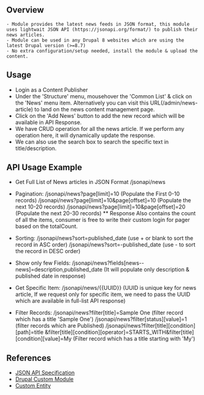 ##  Overview

	- Module provides the latest news feeds in JSON format, this module uses lightwait JSON API (https://jsonapi.org/format/) to publish their news articles.
	- Module can be used in any Drupal 8 websites which are using the latest Drupal version (>=8.7)
	- No extra configuration/setup needed, install the module & upload the content.


## Usage
   
   - Login as a Content Publisher
   - Under the 'Structure' menu, mousehover the 'Common List' & click on the 'News' menu item. Alternatively you can visit this URL(/admin/news-article) to land on the news content management page.
   - Click on the 'Add News' button to add the new record which will be available in API Response.
   - We have CRUD operation for all the news article. If we perform any operation here, it will dynamically update the response.
   - We can also use the search box to search the specific text in title/description.

## API Usage Example

   - Get Full List of News articles in JSON Format
     <domain-name>/jsonapi/news

   - Pagination: 
     <domain-name>/jsonapi/news?page[limit]=10 (Populate the First 0-10 records)
     <domain-name>/jsonapi/news?page[limit]=10&page[offset]=10 (Populate the next 10-20 records)
     <domain-name>/jsonapi/news?page[limit]=10&page[offset]=20 (Populate the next 20-30 records)
      ** Response Also contains the count of all the items, consumer is free to write their custom login for pager based on the totalCount.

   - Sorting:
	 <domain-name>/jsonapi/news?sort=published_date (use + or blank to sort the record in ASC order)
	 <domain-name>/jsonapi/news?sort=-published_date (use - to sort the record in DESC order)

   - Show only few Fields:
     <domain-name>/jsonapi/news?fields[news--news]=description,published_date (It will populate only description & published date in response)


   - Get Specific Item:
   	 <domain-name>/jsonapi/news/{{UUID}} (UUID is unique key for news article, If we request only for specific item, we need to pass the UUID which are available in full-list API response)

   - Filter Records:
     <domain-name>/jsonapi/news?filter[title]=Sample One (filter record which has a title 'Sample One')
     <domain-name>/jsonapi/news?filter[status][value]=1 (filter records which are Published)
     <domain-name>/jsonapi/news?filter[title][condition][path]=title 
      &filter[title][condition][operator]=STARTS_WITH&filter[title][condition][value]=My (Filter record which has a title starting with 'My')

## References

  - [JSON API Specification](https://jsonapi.org/format/)
  - [Drupal Custom Module](https://www.drupal.org/docs/creating-custom-modules)
  - [Custom Entity](https://www.drupal.org/docs/8/api/entity-api/creating-a-content-entity-type-in-drupal-8)
